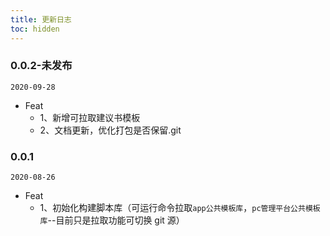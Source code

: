 ```yaml
---
title: 更新日志
toc: hidden
---
```


### 0.0.2-未发布

`2020-09-28`

- Feat
  - 1、新增可拉取建议书模板
  - 2、文档更新，优化打包是否保留.git

### 0.0.1

`2020-08-26`

- Feat
  - 1、初始化构建脚本库（可运行命令拉取`app公共模板库`，`pc管理平台公共模板库`--目前只是拉取功能可切换 git 源）

